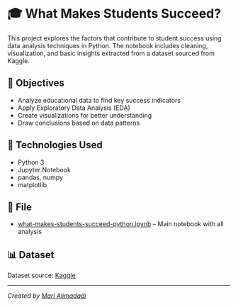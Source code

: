 # 🎓 What Makes Students Succeed?

This project explores the factors that contribute to student success using data analysis techniques in Python. The notebook includes cleaning, visualization, and basic insights extracted from a dataset sourced from Kaggle.

## 🎯 Objectives

- Analyze educational data to find key success indicators  
- Apply Exploratory Data Analysis (EDA)  
- Create visualizations for better understanding  
- Draw conclusions based on data patterns  

## 🧰 Technologies Used

- Python 3  
- Jupyter Notebook  
- pandas, numpy  
- matplotlib  

## 📁 File

- [what-makes-students-succeed-python.ipynb](what-makes-students-succeed-python.ipynb) – Main notebook with all analysis

## 📊 Dataset

Dataset source: [Kaggle](https://www.kaggle.com/)

---

*Created by [Mari Alimadadi](https://github.com/mari-alimadadi)*
